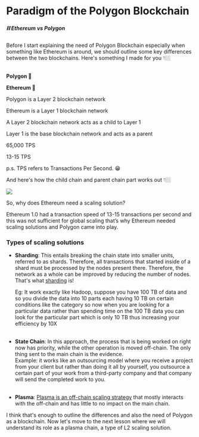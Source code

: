 Paradigm of the Polygon Blockchain
============================

##### ⛓ Ethereum vs Polygon

Before I start explaining the need of Polygon Blockchain especially when something like Ethereum is around, we should outline some key differences between the two blockchains. Here's something I made for you 👇🏼  
 

**Polygon 💠**

**Ethereum 💎**

Polygon is a Layer 2 blockchain network

  
Ethereum is a Layer 1 blockchain network

  
A Layer 2 blockchain network acts as a child to Layer 1

  
Layer 1 is the base blockchain network and acts as a parent

  
65,000 TPS

  
13-15 TPS

p.s. TPS refers to Transactions Per Second. 😁

And here's how the child chain and parent chain part works out 👇🏼

![](https://metaschool.s3-ap-southeast-1.amazonaws.com/images/2Bfm1TxrLuVjL0oWbauIjhSNNqUJsUikVpRBhg4k.png)

So, why does Ethereum need a scaling solution?

Ethereum 1.0 had a transaction speed of 13-15 transactions per second and this was not sufficient for global scaling that’s why Ethereum needed scaling solutions and Polygon came into play. 

### Types of scaling solutions

*   **Sharding**: This entails breaking the chain state into smaller units, referred to as shards. Therefore, all transactions that started inside of a shard must be processed by the nodes present there. Therefore, the network as a whole can be improved by reducing the number of nodes. That's what [sharding](https://metaschool.so/articles/sharding-meaning/) is!  
      
    Eg: It work exactly like Hadoop, suppose you have 100 TB of data and so you divide the data into 10 parts each having 10 TB on certain conditions like the category so now when you are looking for a particular data rather than spending time on the 100 TB data you can look for the particular part which is only 10 TB thus increasing your efficiency by 10X  
     
*   **State Chain**: In this approach, the process that is being worked on right now has priority, while the other operation is moved off-chain. The only thing sent to the main chain is the evidence.   
    Example: it works like an outsourcing model where you receive a project from your client but rather than doing it all by yourself, you outsource a certain part of your work from a third-party company and that company will send the completed work to you.  
     
*   **Plasma**: [Plasma is an off-chain scaling strategy](https://metaschool.so/articles/plasma-chain-ethereum-blockchain/) that mostly interacts with the off-chain and has little to no impact on the main chain.

I think that's enough to outline the differences and also the need of Polygon as a blockchain. Now let's move to the next lesson where we will understand its role as a plasma chain, a type of L2 scaling solution.